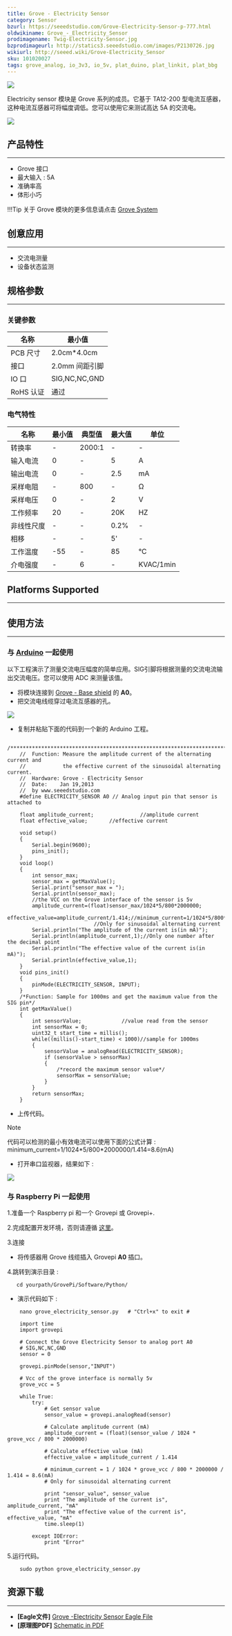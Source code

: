 ```yaml
---
title: Grove - Electricity Sensor
category: Sensor
bzurl: https://seeedstudio.com/Grove-Electricity-Sensor-p-777.html
oldwikiname: Grove_-_Electricity_Sensor
prodimagename: Twig-Electricity-Sensor.jpg
bzprodimageurl: http://statics3.seeedstudio.com/images/P2130726.jpg
wikiurl: http://seeed.wiki/Grove-Electricity_Sensor
sku: 101020027
tags: grove_analog, io_3v3, io_5v, plat_duino, plat_linkit, plat_bbg
---
```


![](https://raw.githubusercontent.com/SeeedDocument/Grove-Electricity_Sensor/master/img/Twig-Electricity-Sensor.jpg)

Electricity sensor 模块是 Grove 系列的成员。它基于 TA12-200 型电流互感器，这种电流互感器可将幅度调低。您可以使用它来测试高达 5A 的交流电。

[![](https://github.com/SeeedDocument/wiki_chinese/raw/master/docs/images/click_to_buy.PNG)](https://item.taobao.com/item.htm?spm=a1z10.3-c.w4002-11172317909.29.324b4b17X2qweP&id=45558584472)

## 产品特性
--------

-   Grove 接口
-   最大输入 :  5A
-   准确率高
-   体形小巧

!!!Tip
    关于 Grove 模块的更多信息请点击 [Grove System](http://seeed.wiki/Grove_System/)

## 创意应用
-----------------

-   交流电测量
-   设备状态监测

## 规格参数
-------------

### 关键参数

| **名称**    | **最小值**                |
|--------------|------------------------|
| PCB 尺寸     | 2.0cm\*4.0cm           |
| 接口    | 2.0mm 间距引脚 |
| IO 口 | SIG,NC,NC,GND          |
| RoHS 认证         | 通过                    |

### 电气特性

| **名称**             | **最小值** | **典型值** | **最大值** | **单位**  |
|-----------------------|---------|----------|---------|-----------|
| 转换率  | -       | 2000:1   | -       | -         |
| 输入电流         | 0       | -        | 5       | A         |
| 输出电流        | 0       | -        | 2.5     | mA        |
| 采样电阻   | -       | 800      | -       | Ω         |
| 采样电压      | 0       | -        | 2       | V         |
| 工作频率     | 20      | -        | 20K     | HZ        |
| 非线性尺度       | -       | -        | 0.2%    | -         |
| 相移           | -       | -        | 5'      | -         |
| 工作温度 | -55     | -        | 85      | ℃         |
| 介电强度   | -       | 6        | -       | KVAC/1min |

## Platforms Supported
-------------------

## 使用方法
-----

### 与 [Arduino](/Arduino "Arduino") 一起使用

以下工程演示了测量交流电压幅度的简单应用。SIG引脚将根据测量的交流电流输出交流电压。您可以使用 ADC 来测量该值。

-   将模块连接到 [Grove - Base shield](https://item.taobao.com/item.htm?spm=a1z10.3-c.w4002-11172317909.9.16cabadcpAFFZr&id=520233320144) 的 **A0**。
-   把交流电线缆穿过电流互感器的孔。

![](https://raw.githubusercontent.com/SeeedDocument/Grove-Electricity_Sensor/master/img/Grove-Electricity_Sensor_hardware.jpg)

-   复制并粘贴下面的代码到一个新的 Arduino 工程。

```
    /****************************************************************************/  
    //  Function: Measure the amplitude current of the alternating current and
    //            the effective current of the sinusoidal alternating current.
    //  Hardware: Grove - Electricity Sensor        
    //  Date:    Jan 19,2013
    //  by www.seeedstudio.com
    #define ELECTRICITY_SENSOR A0 // Analog input pin that sensor is attached to

    float amplitude_current;               //amplitude current
    float effective_value;       //effective current

    void setup()
    {
        Serial.begin(9600);
        pins_init();
    }
    void loop()
    {
        int sensor_max;
        sensor_max = getMaxValue();
        Serial.print("sensor_max = ");
        Serial.println(sensor_max);
        //the VCC on the Grove interface of the sensor is 5v
        amplitude_current=(float)sensor_max/1024*5/800*2000000;
        effective_value=amplitude_current/1.414;//minimum_current=1/1024*5/800*2000000/1.414=8.6(mA)
                            //Only for sinusoidal alternating current
        Serial.println("The amplitude of the current is(in mA)");
        Serial.println(amplitude_current,1);//Only one number after the decimal point
        Serial.println("The effective value of the current is(in mA)");
        Serial.println(effective_value,1);
    }
    void pins_init()
    {
        pinMode(ELECTRICITY_SENSOR, INPUT);
    }
    /*Function: Sample for 1000ms and get the maximum value from the SIG pin*/
    int getMaxValue()
    {
        int sensorValue;             //value read from the sensor
        int sensorMax = 0;
        uint32_t start_time = millis();
        while((millis()-start_time) < 1000)//sample for 1000ms
        {
            sensorValue = analogRead(ELECTRICITY_SENSOR);
            if (sensorValue > sensorMax)
            {
                /*record the maximum sensor value*/
                sensorMax = sensorValue;
            }
        }
        return sensorMax;
    }
```

-   上传代码。

<div class="admonition note">
<p class="admonition-title">Note</p>
代码可以检测的最小有效电流可以使用下面的公式计算 : minimum_current=1/1024*5/800*2000000/1.414=8.6(mA)
</div>

-   打开串口监视器，结果如下 :

![](https://raw.githubusercontent.com/SeeedDocument/Grove-Electricity_Sensor/master/img/Elecricity_Sensor.jpg)

### 与 Raspberry Pi 一起使用

1.准备一个 Raspberry pi 和一个 Grovepi 或 Grovepi+.


2.完成配置开发环境，否则请遵循 [这里](http://seeed.wiki/GrovePi_Plus/)。

3.连接

-   将传感器用 Grove 线缆插入  Grovepi  **A0** 插口。

4.跳转到演示目录 :

       cd yourpath/GrovePi/Software/Python/

-   演示代码如下 :

```
    nano grove_electricity_sensor.py   # "Ctrl+x" to exit #
```
```
    import time
    import grovepi

    # Connect the Grove Electricity Sensor to analog port A0
    # SIG,NC,NC,GND
    sensor = 0

    grovepi.pinMode(sensor,"INPUT")

    # Vcc of the grove interface is normally 5v
    grove_vcc = 5

    while True:
        try:
            # Get sensor value
            sensor_value = grovepi.analogRead(sensor)

            # Calculate amplitude current (mA)
            amplitude_current = (float)(sensor_value / 1024 * grove_vcc / 800 * 2000000)

            # Calculate effective value (mA)
            effective_value = amplitude_current / 1.414

            # minimum_current = 1 / 1024 * grove_vcc / 800 * 2000000 / 1.414 = 8.6(mA)
            # Only for sinusoidal alternating current

            print "sensor_value", sensor_value
            print "The amplitude of the current is", amplitude_current, "mA"
            print "The effective value of the current is", effective_value, "mA"
            time.sleep(1)

        except IOError:
            print "Error"
```

5.运行代码。
```
    sudo python grove_electricity_sensor.py
```
## 资源下载
---------

-   **[Eagle文件]** [Grove -Electricity Sensor Eagle File](https://raw.githubusercontent.com/SeeedDocument/Grove-Electricity_Sensor/master/res/Electricity_sensor_v1.0_eagle_files.zip)
-   **[原理图PDF]** [Schematic in PDF](https://raw.githubusercontent.com/SeeedDocument/Grove-Electricity_Sensor/master/res/Electricity_sensor_sch.pdf)


<!-- This Markdown file was created from http://www.seeedstudio.com/wiki/Grove_-_Electricity_Sensor -->
